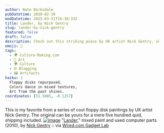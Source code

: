 ```yaml
---
author: Nate Barksdale
pubDatetime: 2010-02-10
modDatetime: 2025-03-31T16:30:33Z
title: Lander, by Nick Gentry
slug: lander-by-nick-gentry
featured: false
draft: false
description: Check out this striking piece by UK artist Nick Gentry, showcasing mixed media using floppy disks.
emoji: 💾
tags:
  - 🌍 Culture-Making.com
  - 🎨 Art
  - 🌍 Culture
  - 🌐 Blogging
  - 🖼️ Artifacts
haiku: |
  Floppy disks repurposed,  
  Colors dance in mixed textures,  
  Art from the past shines.
coordinates: [51.5085, -0.1257]
---
```


This is my favorite from a series of cool floppy disk paintings by UK artist Nick Gentry. The original can be yours for a mere five hundred quid, shipping included. [![image](http://culture-making.com/media/4341148920_4c0d47124e_b-660x880.jpg)](http://www.nickgentry.co.uk/)
"[Lander](http://web.archive.org/web/20120503200734/http://nickgentry.co.uk/)," mixed paint and used computer parts (2010), by [Nick Gentry](http://web.archive.org/web/20120503200734/http://nickgentry.co.uk/) :: via [Wired.com Gadget Lab](http://web.archive.org/web/20120311232217/http://www.wired.com:80/gadgetlab/2010/02/art-floppy-disks/)
